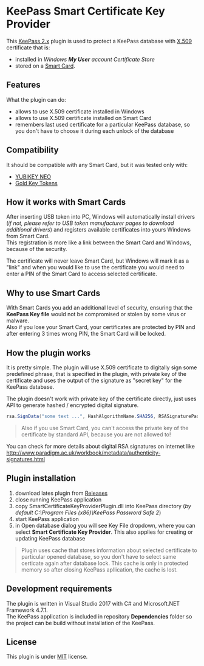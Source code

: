 # KeePass Smart Certificate Key Provider
This [KeePass 2.x](http://www.keepass.info) plugin is used to protect a KeePass database with [X.509](http://en.wikipedia.org/wiki/X.509) certificate that is: 
* installed in _Windows **My User** account Certificate Store_
* stored on a [Smart Card](http://en.wikipedia.org/wiki/Smart_card).

## Features
What the plugin can do:
* allows to use X.509 certificate installed in Windows
* allows to use X.509 certificate installed on Smart Card
* remembers last used certificate for a particular KeePass database, so you don't have to choose it during each unlock of the database

## Compatibility
It should be compatible with any Smart Card, but it was tested only with: 
* [YUBIKEY NEO](https://www.yubico.com/products/yubikey-hardware/yubikey-neo/)
* [Gold Key Tokens](http://www.goldkey.com/goldkey-security-token/)

## How it works with Smart Cards
After inserting USB token into PC, Windows will automatically install drivers (_if not, please refer to USB token manufacturer pages to download additional drivers_) and registers available certificates into yours Windows from Smart Card.  
This registration is more like a link between the Smart Card and Windows, because of the security. 

The certificate will never leave Smart Card, but Windows will mark it as a "link" and when you would like to use the certificate you would need to enter a PIN of the Smart Card to access selected certificate.

## Why to use Smart Cards
With Smart Cards you add an additional level of security, ensuring that the **KeePass Key file** would not be compromised or stolen by some virus or malware.  
Also if you lose your Smart Card, your certificates are protected by PIN and after entering 3 times wrong PIN, the Smart Card will be locked.

## How the plugin works
It is pretty simple. The plugin will use X.509 certificate to digitally sign some predefined phrase, that is specified in the plugin, with private key of the certificate and uses the output of the signature as "secret key" for the KeePass database.

The plugin doesn't work with private key of the certificate directly, just uses API to generate hashed / encrypted digital signature. 

```C#
rsa.SignData("some text ...", HashAlgorithmName.SHA256, RSASignaturePadding.Pkcs1);
```

>Also if you use Smart Card, you can't access the private key of the certificate by standard API, because you are not allowed to!

You can check for more details about digital RSA signatures on internet like http://www.paradigm.ac.uk/workbook/metadata/authenticity-signatures.html

## Plugin installation
1. download lates plugin from [Releases](../../releases/latest)
2. close running KeePass application
3. copy SmartCertificateKeyProviderPlugin.dll into KeePass directory (*by default C:\Program Files (x86)\KeePass Password Safe 2*)
4. start KeePass application
5. in Open database dialog you will see Key File dropdown, where you can select **Smart Certificate Key Provider**. This also applies for creating or updating KeePass database

>Plugin uses cache that stores information about selected certificate to particular opened database, so you don't have to select same certicate again after database lock. 
>This cache is only in protected memory so after closing KeePass apllication, the cache is lost.

## Development requirements 
The plugin is written in Visual Studio 2017 with C# and Microsoft.NET Framework 4.7.1.  
The KeePass application is included in repository **Dependencies** folder so the project can be build without installation of the KeePass.

## License
This plugin is under [MIT](LICENSE) license.